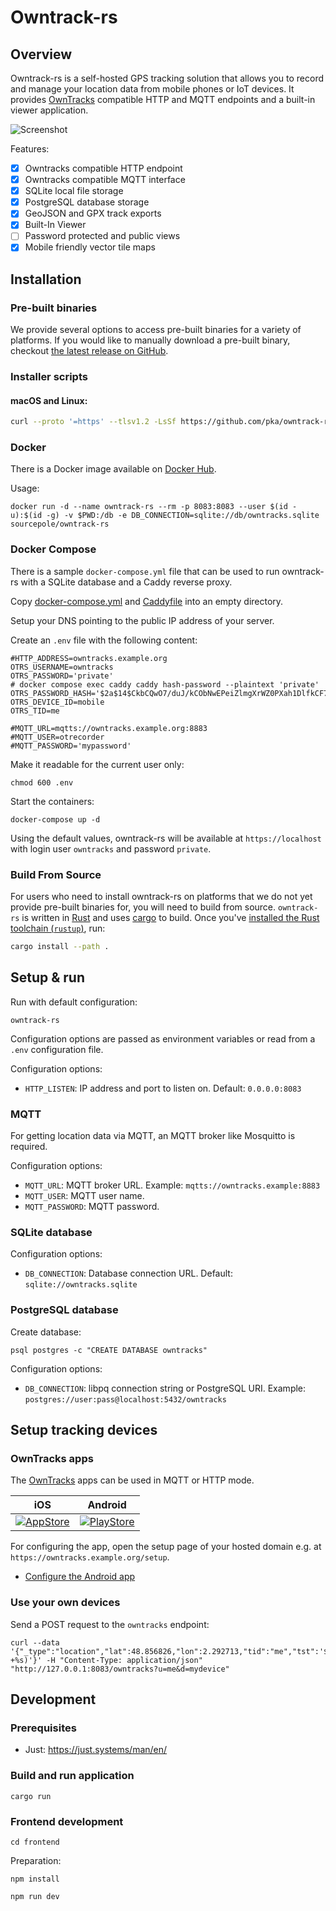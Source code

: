 # Owntrack-rs

## Overview

Owntrack-rs is a self-hosted GPS tracking solution that allows you to record and manage your location data from mobile phones or IoT devices.
It provides [OwnTracks](https://owntracks.org/booklet/) compatible HTTP and MQTT endpoints and a built-in viewer application.

![Screenshot](images/screenshot.jpg)

Features:
- [x] Owntracks compatible HTTP endpoint
- [x] Owntracks compatible MQTT interface
- [x] SQLite local file storage
- [x] PostgreSQL database storage
- [x] GeoJSON and GPX track exports
- [x] Built-In Viewer
- [ ] Password protected and public views
- [x] Mobile friendly vector tile maps

## Installation

### Pre-built binaries

We provide several options to access pre-built binaries for a variety of platforms. If you would like to manually download a pre-built binary, checkout [the latest release on GitHub](https://github.com/pka/owntrack-rs/releases/latest).

### Installer scripts

#### macOS and Linux:

```sh
curl --proto '=https' --tlsv1.2 -LsSf https://github.com/pka/owntrack-rs/releases/latest/download/owntrack-rs-installer.sh | sh
```

### Docker

There is a Docker image available on [Docker Hub](https://hub.docker.com/r/sourcepole/owntrack-rs).

Usage:
```
docker run -d --name owntrack-rs --rm -p 8083:8083 --user $(id -u):$(id -g) -v $PWD:/db -e DB_CONNECTION=sqlite://db/owntracks.sqlite sourcepole/owntrack-rs
```

### Docker Compose

There is a sample `docker-compose.yml` file that can be used to run owntrack-rs with a SQLite database and a Caddy reverse proxy.

Copy [docker-compose.yml](https://github.com/pka/owntrack-rs/raw/refs/heads/main/docker-compose.yml) and [Caddyfile](https://github.com/pka/owntrack-rs/raw/refs/heads/main/Caddyfile)
into an empty directory.

Setup your DNS pointing to the public IP address of your server.

Create an `.env` file with the following content:
```
#HTTP_ADDRESS=owntracks.example.org
OTRS_USERNAME=owntracks
OTRS_PASSWORD='private'
# docker compose exec caddy caddy hash-password --plaintext 'private'
OTRS_PASSWORD_HASH='$2a$14$CkbCQwO7/duJ/kCObNwEPeiZlmgXrWZ0PXah1DlfkCF70.BIwzZVC'
OTRS_DEVICE_ID=mobile
OTRS_TID=me

#MQTT_URL=mqtts://owntracks.example.org:8883
#MQTT_USER=otrecorder
#MQTT_PASSWORD='mypassword'
```

Make it readable for the current user only:
```
chmod 600 .env
```

Start the containers:
```
docker-compose up -d
```

Using the default values, owntrack-rs will be available at `https://localhost` with login user `owntracks` and password `private`.

### Build From Source

For users who need to install owntrack-rs on platforms that we do not yet provide pre-built binaries for, you will need to build from source.
`owntrack-rs` is written in [Rust](https://rust-lang.org) and uses [cargo](https://doc.rust-lang.org/cargo/index.html) to build. Once you've [installed the Rust toolchain (`rustup`)](https://rustup.rs/), run:

```sh
cargo install --path .
```

## Setup & run

Run with default configuration:

```
owntrack-rs
```

Configuration options are passed as environment variables or read from a `.env` configuration file.

Configuration options:
* `HTTP_LISTEN`: IP address and port to listen on. Default: `0.0.0.0:8083`

### MQTT

For getting location data via MQTT, an MQTT broker like Mosquitto is required.

Configuration options:
* `MQTT_URL`: MQTT broker URL. Example: `mqtts://owntracks.example:8883`
* `MQTT_USER`: MQTT user name.
* `MQTT_PASSWORD`: MQTT password.

### SQLite database

Configuration options:
* `DB_CONNECTION`: Database connection URL. Default: `sqlite://owntracks.sqlite`

### PostgreSQL database

Create database:
```
psql postgres -c "CREATE DATABASE owntracks"
```

Configuration options:
* `DB_CONNECTION`: libpq connection string or PostgreSQL URI. Example: `postgres://user:pass@localhost:5432/owntracks`

## Setup tracking devices

### OwnTracks apps

The [OwnTracks](https://owntracks.org/booklet/) apps can be used in MQTT or HTTP mode.

|  iOS   | Android |
| :----: | :-----: |
| [![AppStore](images/appstore.png)](https://apps.apple.com/us/app/owntracks/id692424691) | [![PlayStore](images/playstore.png)](https://play.google.com/store/apps/details?id=org.owntracks.android) |

For configuring the app, open the setup page of your hosted domain e.g. at `https://owntracks.example.org/setup`.

- [Configure the Android app](https://owntracks.org/booklet/guide/app/android/)

### Use your own devices

Send a POST request to the `owntracks` endpoint:
```
curl --data '{"_type":"location","lat":48.856826,"lon":2.292713,"tid":"me","tst":'$(date +%s)'}' -H "Content-Type: application/json" "http://127.0.0.1:8083/owntracks?u=me&d=mydevice"
```

## Development

### Prerequisites

* Just: https://just.systems/man/en/

### Build and run application

```
cargo run
```

### Frontend development

```
cd frontend
```

Preparation:
```
npm install
```

```
npm run dev
```
